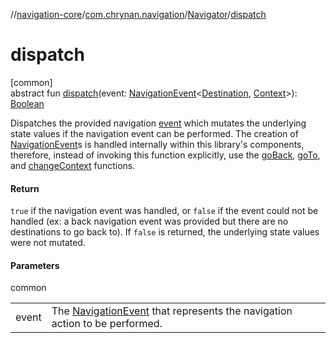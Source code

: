 //[navigation-core](../../../index.md)/[com.chrynan.navigation](../index.md)/[Navigator](index.md)/[dispatch](dispatch.md)

# dispatch

[common]\
abstract fun [dispatch](dispatch.md)(event: [NavigationEvent](../-navigation-event/index.md)&lt;[Destination](index.md), [Context](index.md)&gt;): [Boolean](https://kotlinlang.org/api/latest/jvm/stdlib/kotlin/-boolean/index.html)

Dispatches the provided navigation [event](dispatch.md) which mutates the underlying state values if the navigation event can be performed. The creation of [NavigationEvent](../-navigation-event/index.md)s is handled internally within this library's components, therefore, instead of invoking this function explicitly, use the [goBack](../go-back.md), [goTo](../go-to.md), and [changeContext](../change-context.md) functions.

#### Return

`true` if the navigation event was handled, or `false` if the event could not be handled (ex: a back navigation event was provided but there are no destinations to go back to). If `false` is returned, the underlying state values were not mutated.

#### Parameters

common

| | |
|---|---|
| event | The [NavigationEvent](../-navigation-event/index.md) that represents the navigation action to be performed. |
